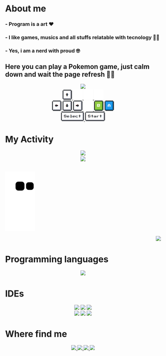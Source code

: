 # About me

### - Program is a art ❤
### - I like games, musics and all stuffs relatable with tecnology 👨‍💻
### - Yes, i am a nerd with proud 🤓

## Here you can play a Pokemon game, just calm down and wait the page refresh 🍷🗿 

<div align="center">
<img src="https://toy.aoaoao.me/image" width="300"/>

<br>

<a href="https://toy.aoaoao.me/control?button=2&callback=https://github.com/JVtristaoAC">  
<img src="https://raw.githubusercontent.com/JVtristaoAC/JVtristaoAC/master/img/up.png" width="30"/>
   <img src="https://raw.githubusercontent.com/JVtristaoAC/JVtristaoAC/master/img/blank.png" width="30"/>
   <img src="https://raw.githubusercontent.com/JVtristaoAC/JVtristaoAC/master/img/blank.png" width="30"/>
   <img src="https://raw.githubusercontent.com/JVtristaoAC/JVtristaoAC/master/img/blank.png" width="30"/>
  
</a>
<br>

<a href="https://toy.aoaoao.me/control?button=1&callback=https://github.com/JVtristaoAC">
<img src="https://raw.githubusercontent.com/JVtristaoAC/JVtristaoAC/master/img/left.png" width="30"/>
</a>

<a href="https://toy.aoaoao.me/control?button=3&callback=https://github.com/JVtristaoAC">
   <img src="https://raw.githubusercontent.com/JVtristaoAC/JVtristaoAC/master/img/down.png" width="30"/>
</a>

<a href="https://toy.aoaoao.me/control?button=0&callback=https://github.com/JVtristaoAC">
<img src="https://raw.githubusercontent.com/JVtristaoAC/JVtristaoAC/master/img/right.png" width="30"/>
</a>


<a href="https://toy.aoaoao.me/control?button=5&callback=https://github.com/JVtristaoAC">
   <img src="https://raw.githubusercontent.com/JVtristaoAC/JVtristaoAC/master/img/blank.png" width="30"/>
   <img src="https://raw.githubusercontent.com/JVtristaoAC/JVtristaoAC/master/img/B.png" width="30"/>
</a> 

<a href="https://toy.aoaoao.me/control?button=4&callback=https://github.com/JVtristaoAC">
   <img src="https://raw.githubusercontent.com/JVtristaoAC/JVtristaoAC/master/img/A.png" width="30"/>
</a>






<br>

<a href="https://toy.aoaoao.me/control?button=6&callback=https://github.com/JVtristaoAC">
   <img src="https://raw.githubusercontent.com/JVtristaoAC/JVtristaoAC/master/img/select.png" height="30"/>
</a> 

<a href="https://toy.aoaoao.me/control?button=7&callback=https://github.com/JVtristaoAC">
   <img src="https://raw.githubusercontent.com/JVtristaoAC/JVtristaoAC/master/img/start.png" height="30" />
</a>

 
 
 </div>
 
# My Activity
<div align='center'>

  <a href="https://github.com/JVtristaoAC">
  <img height="200em" src=https://github-readme-streak-stats.herokuapp.com?user=jvtristaoac&theme=react&border_radius=10&"/> <br>
  <img height="200em" src="https://github-readme-stats.vercel.app/api/top-langs/?username=JVtristaoAC&layout=compact&langs_count=10&theme=react&border_radius=10&card_width=500" />
  
 

</div>

## 

  

  ![Snake animation](https://github.com/JVtristaoAC/JVtristaoAC/blob/output/github-contribution-grid-snake.svg)
  <br>
 <p align='end'>
  <a href="https://visitorbadge.io/status?path=https%3A%2F%2Fgithub.com%2FJVtristaoAC">
   <img src="https://api.visitorbadge.io/api/visitors?path=https%3A%2F%2Fgithub.com%2FJVtristaoAC&label=Visitors&labelColor=%23697689&countColor=%2361dafb"/>
  </a>
</p>

# Programming languages

<p align="center">
    <img src="https://skillicons.dev/icons?i=cs,css,html,js,php,py,java,dotnet&perline=4" />
</p>

# IDEs

<p align='center'>
  <a href="https://dev.mysql.com/downloads/">
    <img src="https://skillicons.dev/icons?i=mysql"/></a>
    <a href="https://filecr.com/windows/adobe-photoshop-2022-0035/">
    <img src="https://skillicons.dev/icons?i=ps"/></a>
    <a href="https://www.selenium.dev">
    <img src="https://skillicons.dev/icons?i=selenium"/></a>
     <br>
    <a href="https://visualstudio.microsoft.com/pt-br/downloads/">
    <img src="https://skillicons.dev/icons?i=visualstudio"/></a>
    <a href="https://visualstudio.microsoft.com/pt-br/downloads/">
    <img src="https://skillicons.dev/icons?i=vscode"/></a>
    <a href="https://gamemaker.io/en/gamemaker">
    <img src="https://user-images.githubusercontent.com/72676389/196057854-b170986d-4272-4a74-a993-055758cc6db5.png" height="48" /></a>


</p>

# Where find me

<p align="center">
  <a href="https://www.github.com/jvtristaoac">
    <img <img src="https://skillicons.dev/icons?i=github&perline=1" />
  </a>
  <a href="https://www.instagram.com/jvtristaoac/">
    <img <img src="https://skillicons.dev/icons?i=instagram&perline=1" />
  </a>
  <a href="https://www.linkedin.com/in/jvtristaoac">
    <img src="https://skillicons.dev/icons?i=linkedin&perline=1" />

 
  <a href="https://www.youtube.com/channel/UCOlnU4zYS2b-vlrBcink4Lg">
    <img id="youtube" src="https://user-images.githubusercontent.com/72676389/195736774-1585a30f-a47b-43b7-820c-eb851582bd0a.png" height="48">
  </a>
 
</p>

